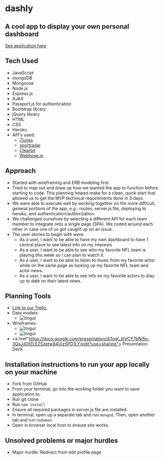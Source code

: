 # **dashly**

## A cool app to display your own personal dashboard

<a href="https://safe-river-50568.herokuapp.com/dashboard">See application here</a>

## Tech Used
* JavaScript
* mongoDB
* Mongoose
* Node.js
* Express.js
* AJAX
* Passport.js for authentication
* Bootstrap library
* jQuery library
* HTML
* CSS
* Heroku
* API's used:
	* <a href="https://affiliate.itunes.apple.com/resources/documentation/itunes-store-web-service-search-api/">iTunes</a>
	* <a href="https://sportradar.us/">sportradar</a>
	* <a href="https://clearbit.com/">Clearbit</a>
	* <a href="https://webhose.io/">Webhose.io</a>


## Approach
- Started with wireframing and ERB modeling first. 
- Tried to map out and draw up how we wanted the app to function before starting to code. This planning helped make for a clean, quick start that allowed us to get the MVP technical requirements done in 3 days.
- We were able to execute well by working together on the more difficult, general portions of the app, e.g.: routes, server.js file, deploying to heroku, and authentication/authorization. 
- We challenged ourselves by selecting a different API for each team member to integrate onto a single page (SPA). We coded around each other in case one of us got caught up on an issue.  
- The user stories to begin with were:
    * As a user, I want to be able to have my own dashboard to have 1 central place to see latest info on my interests
	* As a user, I want to be able to see who my favorite NFL team is playing this week so I can plan to watch it.
    * As a user, I want to be able to listen to music from my favorite artist while on the same page as looking up my favorite NFL team and actor news.
    * As a user, I want to be able to see info on my favorite actors to stay up to date on their latest news.

## Planning Tools
* <a href="https://trello.com/b/erFnGG0G/project-3">Link to our Trello.</a>
* Data models:
	* ![Imgur](https://i.imgur.com/x3YrxZEm.png)
* Wireframes:
 	* ![Imgur](https://i.imgur.com/fL5qSiVm.jpg)
	* ![Imgur](https://i.imgur.com/2FOhlAcm.jpg)
* <a href"https://docs.google.com/presentation/d/1qgt_kIVCY7bNi5p-3QsJJDfZLEZSzetw84UjzSPD1LY/edit?usp=sharing"> Presentation Deck </a>

## Installation instructions to run your app locally on your machine
* Fork from GitHub 
* From your terminal, go into the working folder you want to save application to. 
* Run git clone
* Run `npm install`
* Ensure all required packages in server.js file are installed. 
* In terminal, open up a separate tab and run `mongod`. Then, open another tab and run `nodemon`.
* Open in browser local host to ensure site works.

## Unsolved problems or major hurdles
* Major hurdle: Redirect from edit profile page